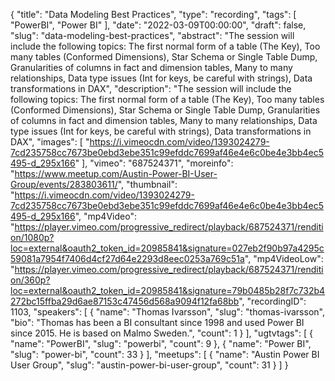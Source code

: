 {
  "title": "Data Modeling Best Practices",
  "type": "recording",
  "tags": [
    "PowerBI",
    "Power BI"
  ],
  "date": "2022-03-09T00:00:00",
  "draft": false,
  "slug": "data-modeling-best-practices",
  "abstract": "The session will include the following topics: The first normal form of a table (The Key), Too many tables (Conformed Dimensions), Star Schema or Single Table Dump, Granularities of columns in fact and dimension tables, Many to many relationships, Data type issues (Int for keys, be careful with strings), Data transformations in DAX",
  "description": "The session will include the following topics: The first normal form of a table (The Key), Too many tables (Conformed Dimensions), Star Schema or Single Table Dump, Granularities of columns in fact and dimension tables, Many to many relationships, Data type issues (Int for keys, be careful with strings), Data transformations in DAX",
  "images": [
    "https://i.vimeocdn.com/video/1393024279-7cd235758cc7673be0ebd3ebe351c99efddc7699af46e4e6c0be4e3bb4ec5495-d_295x166"
  ],
  "vimeo": "687524371",
  "moreinfo": "https://www.meetup.com/Austin-Power-BI-User-Group/events/283803611/",
  "thumbnail": "https://i.vimeocdn.com/video/1393024279-7cd235758cc7673be0ebd3ebe351c99efddc7699af46e4e6c0be4e3bb4ec5495-d_295x166",
  "mp4Video": "https://player.vimeo.com/progressive_redirect/playback/687524371/rendition/1080p?loc=external&oauth2_token_id=20985841&signature=027eb2f90b97a4295c59081a7954f7406d4cf27d64e2293d8eec0253a769c51a",
  "mp4VideoLow": "https://player.vimeo.com/progressive_redirect/playback/687524371/rendition/360p?loc=external&oauth2_token_id=20985841&signature=79b0485b28f7c732b4272bc15ffba29d6ae87153c47456d568a9094f12fa68bb",
  "recordingID": 1103,
  "speakers": [
    {
      "name": "Thomas Ivarsson",
      "slug": "thomas-ivarsson",
      "bio": "Thomas has been a BI consultant since 1998 and used Power BI since 2015. He is based on Malmo Sweden.",
      "count": 1
    }
  ],
  "ugtvtags": [
    {
      "name": "PowerBI",
      "slug": "powerbi",
      "count": 9
    },
    {
      "name": "Power BI",
      "slug": "power-bi",
      "count": 33
    }
  ],
  "meetups": [
    {
      "name": "Austin Power BI User Group",
      "slug": "austin-power-bi-user-group",
      "count": 31
    }
  ]
}